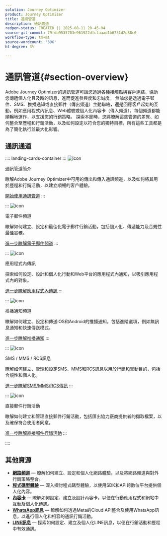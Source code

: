 ```yaml
---
solution: Journey Optimizer
product: Journey Optimizer
title: 通訊管道
description: 通訊管道
redpen-status: CREATED_||_2025-08-11_20-45-04
source-git-commit: 79fdb9535703e961922dfcfaaad1b6731d2d88c0
workflow-type: tm+mt
source-wordcount: '396'
ht-degree: 3%

---
```



# 通訊管道{#section-overview}

Adobe Journey Optimizer的通訊管道可讓您透過各種接觸點與客戶連結，協助您傳遞個人化且及時的訊息，進而促進參與度和忠誠度。 無論您是透過電子郵件、SMS、推播通知或直接郵件（傳出頻道）主動聯絡，還是回應客戶起始的互動，例如應用程式內訊息、Web體驗或個人化內容卡（傳入頻道），每個頻道都能順暢地運作，以支援您的行銷策略。 探索本節時，您將瞭解這些管道的差異、如何整合至歷程和行銷活動，以及如何設定以符合您的獨特目標，所有這些工具都是為了簡化執行並最大化影響。

## 通訊通道

:::: landing-cards-container
:::
![icon](https://cdn.experienceleague.adobe.com/icons/book.svg)

通訊管道簡介

瞭解Adobe Journey Optimizer中可用的傳出和傳入通訊頻道，以及如何將其用於歷程和行銷活動，以建立順暢的客戶體驗。

[開始使用通訊管道](../using/channels/gs-channels.md)
:::

:::
![icon](https://cdn.experienceleague.adobe.com/icons/envelope.svg)

電子郵件頻道

瞭解如何建立、設定和最佳化電子郵件行銷活動，包括個人化、傳遞能力及合規性最佳實務。

[進一步瞭解電子郵件頻道](email-landing-page.md)
:::

:::
![icon](https://cdn.experienceleague.adobe.com/icons/mobile.svg)

應用程式內傳訊

探索如何設定、設計和個人化行動和Web平台的應用程式內通知，以吸引應用程式內的對象。

[進一步瞭解應用程式內傳訊](in-app-landing-page.md)
:::

:::
![icon](https://cdn.experienceleague.adobe.com/icons/bell.svg)

推播通知頻道

瞭解如何建立、設定和傳送iOS和Android的推播通知，包括進階選項，例如無訊息通知和快速傳送模式。

[進一步瞭解推播通知](push-landing-page.md)
:::

:::
![icon](https://cdn.experienceleague.adobe.com/icons/comment-dots.svg)

SMS / MMS / RCS訊息

瞭解如何建立、管理和設定SMS、MMS和RCS訊息以用於行銷和異動目的，包括合規性和個人化。

[進一步瞭解SMS/MMS/RCS傳訊](sms-landing-page.md)
:::

:::
![icon](https://cdn.experienceleague.adobe.com/icons/mail-bulk.svg)

直接郵件行銷活動

瞭解如何建立和管理直接郵件行銷活動，包括匯出協力廠商提供者的擷取檔案，以及確保符合使用者同意。

[進一步瞭解直接郵件行銷活動](direct-mail-landing-page.md)
:::

::::


## 其他資源

- **[網路頻道](web-landing-page.md)** — 瞭解如何建立、設定和個人化網路體驗，以及將網路頻道與對外行銷策略整合。
- **[程式碼型體驗](code-based-experience-landing-page.md)** — 深入探討程式碼型體驗，以使用SDK和API跨數位平台提供個人化內容。
- **[內容卡](content-card-landing-page.md)** — 瞭解如何設定、建立及設計內容卡，以便在行動應用程式和網站中互動及個人化傳訊。
- **[WhatsApp訊息](whatsapp-landing-page.md)** — 瞭解如何透過Meta的Cloud API整合及使用WhatsApp訊息，以進行個人化和相容的通訊行銷活動。
- **[LINE訊息](line-landing-page.md)** — 探索如何設定、建立及個人化LINE訊息，以便在行銷活動和歷程中有效通訊。
